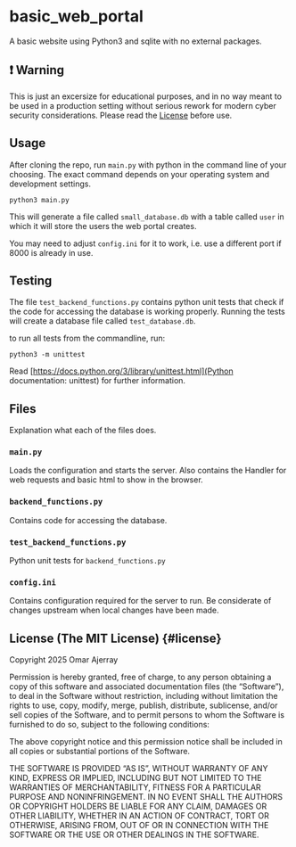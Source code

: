 # basic_web_portal

A basic website using Python3 and sqlite with no external packages.

## ❗ Warning

This is just an excersize for educational purposes, and in no way meant to be used in a production setting without serious rework for modern cyber security considerations. Please read the [License](#license) before use.

## Usage

After cloning the repo, run `main.py` with python in the command line of your choosing. The exact command depends on your operating system and development settings.

``` python3 main.py ```

This will generate a file called `small_database.db` with a table called `user` in which it will store the users the web portal creates.

You may need to adjust `config.ini` for it to work, i.e. use a different port if 8000 is already in use.

## Testing

The file `test_backend_functions.py` contains python unit tests that check if the code for accessing the database is working properly. Running the tests will create a database file called `test_database.db`.

to run all tests from the commandline, run:

``` python3 -m unittest ```

Read [https://docs.python.org/3/library/unittest.html](Python documentation: unittest) for further information.

## Files

Explanation what each of the files does.

### `main.py`

Loads the configuration and starts the server. Also contains the Handler for web requests and basic html to show in the browser.

### `backend_functions.py`

Contains code for accessing the database.

### `test_backend_functions.py`

Python unit tests for `backend_functions.py`

### `config.ini`

Contains configuration required for the server to run. Be considerate of changes upstream when local changes have been made.

## License (The MIT License) {#license}
Copyright 2025 Omar Ajerray

Permission is hereby granted, free of charge, to any person obtaining a copy of this software and associated documentation files (the “Software”), to deal in the Software without restriction, including without limitation the rights to use, copy, modify, merge, publish, distribute, sublicense, and/or sell copies of the Software, and to permit persons to whom the Software is furnished to do so, subject to the following conditions:

The above copyright notice and this permission notice shall be included in all copies or substantial portions of the Software.

THE SOFTWARE IS PROVIDED “AS IS”, WITHOUT WARRANTY OF ANY KIND, EXPRESS OR IMPLIED, INCLUDING BUT NOT LIMITED TO THE WARRANTIES OF MERCHANTABILITY, FITNESS FOR A PARTICULAR PURPOSE AND NONINFRINGEMENT. IN NO EVENT SHALL THE AUTHORS OR COPYRIGHT HOLDERS BE LIABLE FOR ANY CLAIM, DAMAGES OR OTHER LIABILITY, WHETHER IN AN ACTION OF CONTRACT, TORT OR OTHERWISE, ARISING FROM, OUT OF OR IN CONNECTION WITH THE SOFTWARE OR THE USE OR OTHER DEALINGS IN THE SOFTWARE.

